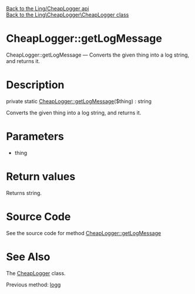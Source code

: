 [Back to the Ling/CheapLogger api](https://github.com/lingtalfi/CheapLogger/blob/master/doc/api/Ling/CheapLogger.md)<br>
[Back to the Ling\CheapLogger\CheapLogger class](https://github.com/lingtalfi/CheapLogger/blob/master/doc/api/Ling/CheapLogger/CheapLogger.md)


CheapLogger::getLogMessage
================



CheapLogger::getLogMessage — Converts the given thing into a log string, and returns it.




Description
================


private static [CheapLogger::getLogMessage](https://github.com/lingtalfi/CheapLogger/blob/master/doc/api/Ling/CheapLogger/CheapLogger/getLogMessage.md)($thing) : string




Converts the given thing into a log string, and returns it.




Parameters
================


- thing

    


Return values
================

Returns string.








Source Code
===========
See the source code for method [CheapLogger::getLogMessage](https://github.com/lingtalfi/CheapLogger/blob/master/CheapLogger.php#L62-L72)


See Also
================

The [CheapLogger](https://github.com/lingtalfi/CheapLogger/blob/master/doc/api/Ling/CheapLogger/CheapLogger.md) class.

Previous method: [logg](https://github.com/lingtalfi/CheapLogger/blob/master/doc/api/Ling/CheapLogger/CheapLogger/logg.md)<br>

